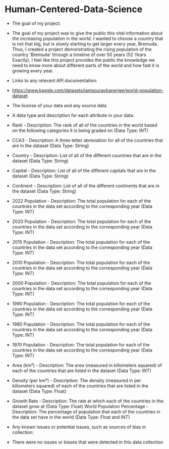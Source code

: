 # Human-Centered-Data-Science

- The goal of my project: 

- The goal of my project was to give the public this vital information about the increasing population in the world. I wanted to choose a country that is not that big, but is slowly starting to get larger every year, Bremuda. Thus, I created a project demonstrating the rising population of the country 'Bremuda' through a timeline of over 50 years (52 Years Exactly). I feel like this project provides the public the knowledge we need to know more about different parts of the world and how fast it is growing every year.

- Links to any relevant API documentation: 

- https://www.kaggle.com/datasets/iamsouravbanerjee/world-population-dataset

- The license of your data and any source data

- A data type and description for each attribute in your data:

- Rank - Description: The rank of all of the countries in the world based on the following categories it is being graded on (Data Type: INT)
- CCA3 - Description: A three letter abreviation for all of the countries that are in the dataset (Data Type: String)
- Country	- Description: List of all of the different countries that are in the dataset (Data Type: String)
- Capital	- Description: List of all of the different capitals that are in the dataset (Data Type: String)
- Continent	- Description: List of all of the different continents that are in the dataset (Data Type: String)
- 2022 Population	- Description: The total population for each of the countries in the data set according to the corresponding year (Data Type: INT)
- 2020 Population - Description: The total population for each of the countries in the data set according to the corresponding year (Data Type: INT)
- 2015 Population	- Description: The total population for each of the countries in the data set according to the corresponding year (Data Type: INT)
- 2010 Population	- Description: The total population for each of the countries in the data set according to the corresponding year (Data Type: INT)
- 2000 Population	- Description: The total population for each of the countries in the data set according to the corresponding year (Data Type: INT)
- 1990 Population	- Description: The total population for each of the countries in the data set according to the corresponding year (Data Type: INT)
- 1980 Population	- Description: The total population for each of the countries in the data set according to the corresponding year (Data Type: INT)
- 1970 Population	- Description: The total population for each of the countries in the data set according to the corresponding year (Data Type: INT)
- Area (km²)	- Description: The area (measured in killometers squared) of each of the countries that are listed in the dataset (Data Type: INT)
- Density (per km²)	- Description: The density (measured in per killometers squared) of each of the countries that are listed in the dataset (Data Type: Float)
- Growth Rate	- Description: The rate at which each of the countries in the dataset grow at (Data Type: Float)
World Population Percentage - Description: The percentage of population that each of the countries in the data set have in the world (Data Type: Float and INT)


- Any known issues or potential issues, such as sources of bias in collection:

- There were no issues or biases that were detected in this data collection
